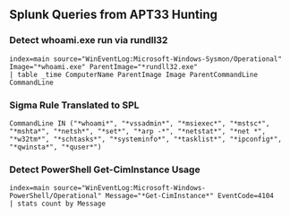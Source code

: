 ## Splunk Queries from APT33 Hunting

### Detect whoami.exe run via rundll32
```
index=main source="WinEventLog:Microsoft-Windows-Sysmon/Operational" Image="*whoami.exe" ParentImage="*rundll32.exe"
| table _time ComputerName ParentImage Image ParentCommandLine CommandLine
```

### Sigma Rule Translated to SPL
```
CommandLine IN ("*whoami*", "*vssadmin*", "*msiexec*", "*mstsc*", "*mshta*", "*netsh*", "*set*", "*arp -*", "*netstat*", "*net *", "*w32tm*", "*schtasks*", "*systeminfo*", "*tasklist*", "*ipconfig*", "*qwinsta*", "*quser*")
```

### Detect PowerShell Get-CimInstance Usage
```
index=main source="WinEventLog:Microsoft-Windows-PowerShell/Operational" Message="*Get-CimInstance*" EventCode=4104
| stats count by Message
```
